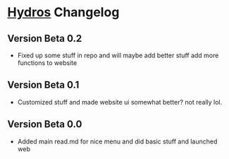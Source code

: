 # [Hydros](https://github.com/DiegoCDA00/Hydro-Class/tree/main) Changelog

## Version Beta 0.2
- Fixed up some stuff in repo and will maybe add better stuff add more functions to website


## Version Beta 0.1
- Customized stuff and made website ui somewhat better? not really lol. 


## Version Beta 0.0
- Added main read.md for nice menu and did basic stuff and launched web
